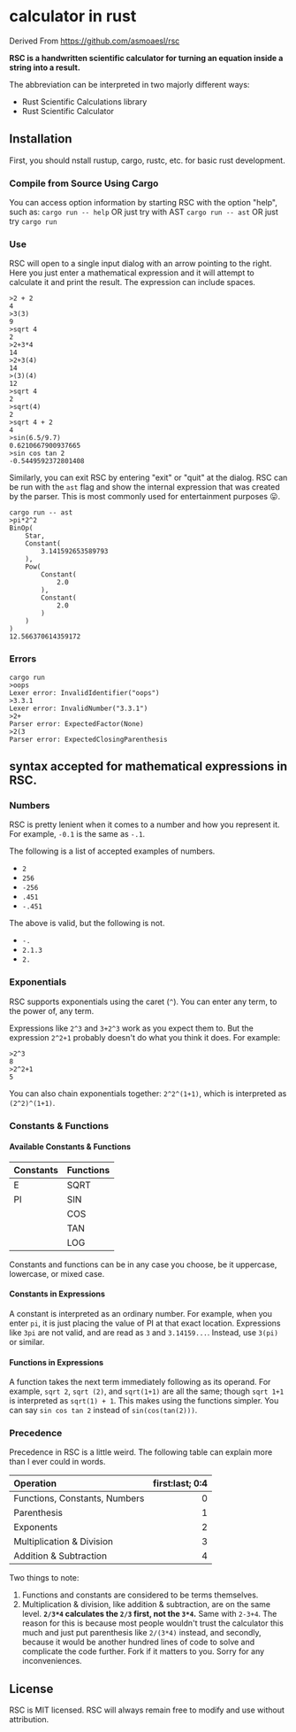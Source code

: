 # calculator in rust
Derived From https://github.com/asmoaesl/rsc

**RSC is a handwritten scientific calculator for turning an equation inside a string into a result.** 

The abbreviation can be interpreted in two majorly different ways:
* Rust Scientific Calculations library
* Rust Scientific Calculator

## Installation
First, you should nstall rustup, cargo, rustc, etc. for basic rust development.

### Compile from Source Using Cargo
You can access option information by starting RSC with the option "help", such as:
 `cargo run -- help`
OR just try with AST
 `cargo run -- ast`
OR just try 
 `cargo run `

### Use
RSC will open to a single input dialog with an arrow pointing to the right. Here you just enter a mathematical expression and it will attempt to calculate it and print the result. The expression can include spaces.
```
>2 + 2
4
>3(3)
9
>sqrt 4
2
>2+3*4
14
>2+3(4)
14
>(3)(4)
12
>sqrt 4
2
>sqrt(4)
2
>sqrt 4 + 2
4
>sin(6.5/9.7)
0.6210667900937665
>sin cos tan 2
-0.5449592372801408
```
Similarly, you can exit RSC by entering "exit" or "quit" at the dialog.
RSC can be run with the `ast` flag and show the internal expression that was created by the parser. This is most commonly used for entertainment purposes 😛.
```
cargo run -- ast
>pi*2^2
BinOp(
    Star,
    Constant(
        3.141592653589793
    ),
    Pow(
        Constant(
            2.0
        ),
        Constant(
            2.0
        )
    )
)
12.566370614359172
```
### Errors
```
cargo run
>oops
Lexer error: InvalidIdentifier("oops")
>3.3.1
Lexer error: InvalidNumber("3.3.1")
>2+
Parser error: ExpectedFactor(None)
>2(3
Parser error: ExpectedClosingParenthesis
```

## syntax accepted for mathematical expressions in RSC.

### Numbers
RSC is pretty lenient when it comes to a number and how you represent it. For example, `-0.1` is the same as `-.1`.

The following is a list of accepted examples of numbers.
* `2`
* `256`
* `-256`
* `.451`
* `-.451`

The above is valid, but the following is not.
* `-.`
* `2.1.3`
* `2.`

### Exponentials
RSC supports exponentials using the caret (`^`). You can enter any term, to the power of, any term.

Expressions like `2^3` and `3+2^3` work as you expect them to. But the expression `2^2+1` probably doesn't do what you think it does. For example:
```
>2^3
8
>2^2+1
5
```
You can also chain exponentials together: `2^2^(1+1)`, which is interpreted as `(2^2)^(1+1)`.

### Constants & Functions
#### Available Constants & Functions
| Constants | Functions |
|-----------|-----------|
| E         | SQRT      |
| PI        | SIN       |
|           | COS       |
|           | TAN       |
|           | LOG       |

Constants and functions can be in any case you choose, be it uppercase, lowercase, or mixed case.

#### Constants in Expressions
A constant is interpreted as an ordinary number. For example, when you enter `pi`, it is just placing the value of PI at that exact location. Expressions like `3pi` are not valid, and are read as `3` and `3.14159...`. Instead, use `3(pi)` or similar.

#### Functions in Expressions
A function takes the next term immediately following as its operand. For example, `sqrt 2`, `sqrt (2)`, and `sqrt(1+1)` are all the same; though `sqrt 1+1` is interpreted as `sqrt(1) + 1`. This makes using the functions simpler. You can say `sin cos tan 2` instead of `sin(cos(tan(2)))`.

### Precedence
Precedence in RSC is a little weird. The following table can explain more than I ever could in words.

| Operation                     | first:last; 0:4 |
|:------------------------------|----------------:|
| Functions, Constants, Numbers |               0 |
| Parenthesis                   |               1 |
| Exponents                     |               2 |
| Multiplication & Division     |               3 |
| Addition & Subtraction        |               4 |

Two things to note:
1. Functions and constants are considered to be terms themselves.
2. Multiplication & division, like addition & subtraction, are on the same level. **`2/3*4` calculates the `2/3` first, not the `3*4`.** Same with `2-3+4`. The reason for this is because most people wouldn't trust the calculator this much and just put parenthesis like `2/(3*4)` instead, and secondly, because it would be another hundred lines of code to solve and complicate the code further. Fork if it matters to you. Sorry for any inconveniences.

## License
RSC is MIT licensed. RSC will always remain free to modify and use without attribution.
